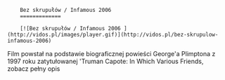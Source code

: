 
        Bez skrupułów / Infamous 2006 
        =============
        
        [![Bez skrupułów / Infamous 2006 ](http://vidos.pl/images/player.gif)](http://vidos.pl/bez-skrupulow-infamous-2006)
        
        
 Film powstał na podstawie biograficznej powieści George'a Plimptona z 1997 roku zatytułowanej 'Truman Capote: In Which Various Friends, zobacz pełny opis
    